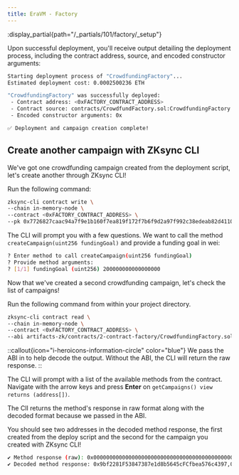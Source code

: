 ```yaml
---
title: EraVM - Factory
---
```


:display_partial{path="/_partials/101/factory/_setup"}

Upon successful deployment, you'll receive output detailing the deployment process,
including the contract address, source, and encoded constructor arguments:

```bash
Starting deployment process of "CrowdfundingFactory"...
Estimated deployment cost: 0.0002500236 ETH

"CrowdfundingFactory" was successfully deployed:
 - Contract address: <0xFACTORY_CONTRACT_ADDRESS>
 - Contract source: contracts/CrowdfundFactory.sol:CrowdfundingFactory
 - Encoded constructor arguments: 0x

✅ Deployment and campaign creation complete!
```

## Create another campaign with ZKsync CLI

We've got one crowdfunding campaign created from the deployment script,
let's create another through ZKsync CLI!

Run the following command:

```bash
zksync-cli contract write \
--chain in-memory-node \
--contract <0xFACTORY_CONTRACT_ADDRESS> \
--pk 0x7726827caac94a7f9e1b160f7ea819f172f7b6f9d2a97f992c38edeab82d4110
```

The CLI will prompt you with a few questions.
We want to call the method `createCampaign(uint256 fundingGoal)`
and provide a funding goal in wei:

```bash
? Enter method to call createCampaign(uint256 fundingGoal)
? Provide method arguments:
? [1/1] fundingGoal (uint256) 200000000000000000
```

Now that we've created a second crowdfunding campaign,
let's check the list of campaigns!

Run the following command from within your project directory.

```bash
zksync-cli contract read \
--chain in-memory-node \
--contract <0xFACTORY_CONTRACT_ADDRESS> \
--abi artifacts-zk/contracts/2-contract-factory/CrowdfundingFactory.sol/CrowdfundingFactory.json
```

::callout{icon="i-heroicons-information-circle" color="blue"}
We pass the ABI in to help decode the output.
Without the ABI, the CLI will return the raw response.
::

The CLI will prompt with a list of the available methods from the contract.
Navigate with the arrow keys and press **Enter** on `getCampaigns() view returns (address[])`.

The ClI returns the method's response in raw format along with the decoded format
because we passed in the ABI.

You should see two addresses in the decoded method response, the first created from
the deploy script and the second for the campaign you created with ZKsync CLI!

```bash
✔ Method response (raw): 0x000000000000000000000000000000000000000000000000000000000000002000000000000000000000000000000000000000000000000000000000000000020000000000000000000000009bf2281f53847387e1d8b5645cfcfbea576c4397000000000000000000000000ca55c6bbb6b122058ed742c33859f3621bc8030c
✔ Decoded method response: 0x9bf2281F53847387e1d8b5645cFCfbea576c4397,0xca55c6BBB6B122058Ed742C33859F3621bc8030c
```

